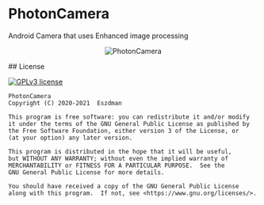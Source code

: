 # PhotonCamera
Android Camera that uses Enhanced image processing

<p align="center">
<img src="https://i.imgur.com/EE28RZY.png" alt="PhotonCamera">
</p>
## License

[![GPLv3 license](https://img.shields.io/badge/License-GPLv3-blue.svg)](./LICENSE)

    PhotonCamera
    Copyright (C) 2020-2021  Eszdman

    This program is free software: you can redistribute it and/or modify
    it under the terms of the GNU General Public License as published by
    the Free Software Foundation, either version 3 of the License, or
    (at your option) any later version.

    This program is distributed in the hope that it will be useful,
    but WITHOUT ANY WARRANTY; without even the implied warranty of
    MERCHANTABILITY or FITNESS FOR A PARTICULAR PURPOSE.  See the
    GNU General Public License for more details.

    You should have received a copy of the GNU General Public License
    along with this program.  If not, see <https://www.gnu.org/licenses/>.